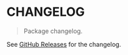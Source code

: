 # CHANGELOG

> Package changelog.

See [GitHub Releases](https://github.com/stdlib-js/array-base-assert-is-numeric-data-type/releases) for the changelog.